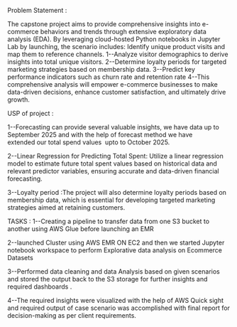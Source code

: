 Problem Statement :

The capstone project aims to provide comprehensive insights into e-commerce behaviors and trends through extensive exploratory data analysis (EDA). By leveraging cloud-hosted Python notebooks in Jupyter Lab by launching, the scenario includes:
Identify unique product visits and map them to reference channels.
1--Analyze visitor demographics to derive insights into total unique visitors.
2--Determine loyalty periods for targeted marketing strategies based on membership data.
3--Predict key performance indicators such as churn rate and retention rate
4--This comprehensive analysis will empower e-commerce businesses to make data-driven decisions, enhance customer satisfaction, and ultimately drive growth.

USP of project :

1--Forecasting can provide several valuable insights, we have  data up to September 2025 and with the help of forecast method  we have  extended our total spend values  upto  to October 2025.

2--Linear Regression for Predicting Total Spent: Utilize a linear regression model to estimate future total spent values based on historical data and relevant predictor variables, ensuring accurate and data-driven financial forecasting.

3--Loyalty period :The project will also determine loyalty periods based on membership data, which is essential for developing targeted marketing strategies aimed at retaining customers.


TASKS :
1--Creating a pipeline to transfer data from one S3 bucket to another using AWS Glue before launching an EMR

2--launched Cluster using AWS EMR ON EC2  and then we started Jupyter notebook workspace to perform Explorative data analysis on Ecommerce Datasets

3--Performed data cleaning and data Analysis based on given scenarios and stored the output back to the S3 storage for further insights and required dashboards .

4--The required insights were visualized with the help of AWS Quick sight and required output of case scenario was accomplished with final report for decision-making as per client requirements.












